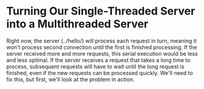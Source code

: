 # Turning Our Single-Threaded Server into a Multithreaded Server

Right now, the server (../hello/) will process each request in turn, meaning it won't process second
connection until the first is finished processing. If the server received more and more requests, this
serial execution would be less and less optimal. If the server receives a request that takes a long
time to process, subsequent requests will have to wait until the long request is finished, even if the
new requests can be processed quickly. We'll need to fix this, but first, we'll look at the problem in
action.


